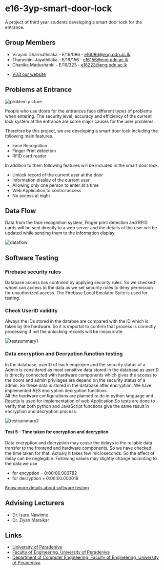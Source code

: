 # e16-3yp-smart-door-lock
A project of third year students developing a smart door lock for the entrance.

## Group Members

- Virajani Dharmathilaka   - E/16/086 - e16086@eng.pdn.ac.lk
- Tharushini Jayathilaka   - E/16/156 - e16156@eng.pdn.ac.lk
- Chanika Madushanki       - E/16/223 - e16223@eng.pdn.ac.lk

* [Visit our website](https://cepdnaclk.github.io/e16-3yp-smart-door-lock/) 

## Problems at Entrance

![problem picture](https://github.com/cepdnaclk/e16-3yp-smart-door-lock/blob/main/Images/entrance.jpg)

People who use doors for the entrances face different types of problems when entering. The security level, accuracy and efficiency of the current lock system at the entrance are some major causes for the user problems. 

Therefore by this project, we are developing a smart door lock including the following main features.

- Face Recognition
- Finger Print detection
- RFID card reader

In addition to them following features will be included in the smart door lock.

- Unlock record of the current user at the door
- Information display of the current user
- Allowing only one person to enter at a time
- Web Application to control access
- No access at night

## Data Flow
 
 Data from the face recognition system, Finger print detection and RFID cards will be sent directly to a web server and the details of the user will be updated while sending them to the information display.
 
 ![dataflow](https://github.com/cepdnaclk/e16-3yp-smart-door-lock/blob/main/Images/flow.png)
 
## Software Testing

### Firebase security rules
Database access has controled by applying security rules. So we checked whom can access to the data as we set security rules to deny permission for unauthorized access. The Firebase Local Emulator Suite is used for testing.

### Check UserID validity
Always the  IDs stored in the databse are compared with the ID which is taken by the hardware. So it is importat to confirm that process is correctly processing if not the unlocking records will be innacurrate.

![testsummary1](https://github.com/cepdnaclk/e16-3yp-smart-door-lock/blob/main/Images/test2.png)

### Data encryption and Decryption function testing
 In the database, userID of each employee and the security status of a Admin is considered as most sensitive data stored in the database as userID is directly connected with hardware components which gives the access to the doors and admin privilages are depend on the security status of a admin. So these data is stored in the database after encryption. We have implemented AES encryption decryption functions.
</br> All the hardware configurations are planned to do in python language and Reactjs is used for implementation of web Application.So tests are done to verify that both python and JavaScript functions give the same result in encryption and decryption process.

![testsummary2](https://github.com/cepdnaclk/e16-3yp-smart-door-lock/blob/main/Images/encrypt_test.png)

#### Test 5 - Time taken for encryption and decryption
 Data encryption and decryption may cause the delays in the reliable data transfer to the frontend and hardware components. So we have checked the time taken for that. Actualy   it takes few microseconds. So the effect of delay can be neglegible. Following values may slightly change according to the data we use
   - for encyption = 0:00:00.000782
   - for decryption = 0:00:00.000019

[Know more details about software testing](https://github.com/cepdnaclk/e16-3yp-smart-door-lock/tree/main/Software%20testing)
 
 ## Advising Lecturers
 
- Dr. Isuru Nawinne
- Dr. Ziyan Maraikar
 
 ## Links
* [University of Peradeniya](https://www.pdn.ac.lk/)
* [Faculty of Engineering, University of Peradeniya](https://eng.pdn.ac.lk/) 
* [Department of Computer Engineering, Faculty of Engineering, University of Peradeniya](http://www.ce.pdn.ac.lk/) 
